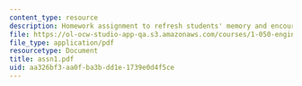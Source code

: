 ```yaml
---
content_type: resource
description: Homework assignment to refresh students' memory and encourage team building.
file: https://ol-ocw-studio-app-qa.s3.amazonaws.com/courses/1-050-engineering-mechanics-i-fall-2007/aa326bf3aa0fba3bdd1e1739e0d4f5ce_assn1.pdf
file_type: application/pdf
resourcetype: Document
title: assn1.pdf
uid: aa326bf3-aa0f-ba3b-dd1e-1739e0d4f5ce
---
```

